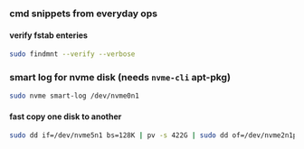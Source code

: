 ### cmd snippets from everyday ops



#### verify fstab enteries 


``` bash
sudo findmnt --verify --verbose
```


### smart log for nvme disk (needs `nvme-cli` apt-pkg)


``` bash
sudo nvme smart-log /dev/nvme0n1
```


#### fast copy one disk to another 


``` bash
sudo dd if=/dev/nvme5n1 bs=128K | pv -s 422G | sudo dd of=/dev/nvme2n1p1 bs=128K
```
